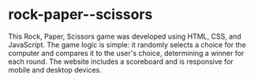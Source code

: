 # rock-paper--scissors
This Rock, Paper, Scissors game was developed using HTML, CSS, and JavaScript. The game logic is simple: it randomly selects a choice for the computer and compares it to the user's choice, determining a winner for each round. The website includes a scoreboard and is responsive for mobile and desktop devices.
